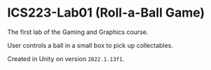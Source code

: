 # ICS223-Lab01 (Roll-a-Ball Game)

The first lab of the Gaming and Graphics course.

User controls a ball in a small box to pick up collectables. 

Created in Unity on version `2022.1.13f1`.
